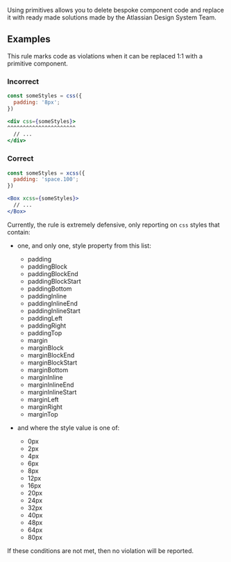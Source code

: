 Using primitives allows you to delete bespoke component code and replace it with ready made
solutions made by the Atlassian Design System Team.

## Examples

This rule marks code as violations when it can be replaced 1:1 with a primitive component.

### Incorrect

```jsx
const someStyles = css({
  padding: '8px';
})

<div css={someStyles}>
^^^^^^^^^^^^^^^^^^^^^^
  // ...
</div>
```

### Correct

```jsx
const someStyles = xcss({
  padding: 'space.100';
})

<Box xcss={someStyles}>
  // ...
</Box>
```

Currently, the rule is extremely defensive, only reporting on `css` styles that contain:

- one, and only one, style property from this list:

  - padding
  - paddingBlock
  - paddingBlockEnd
  - paddingBlockStart
  - paddingBottom
  - paddingInline
  - paddingInlineEnd
  - paddingInlineStart
  - paddingLeft
  - paddingRight
  - paddingTop
  - margin
  - marginBlock
  - marginBlockEnd
  - marginBlockStart
  - marginBottom
  - marginInline
  - marginInlineEnd
  - marginInlineStart
  - marginLeft
  - marginRight
  - marginTop

- and where the style value is one of:
  - 0px
  - 2px
  - 4px
  - 6px
  - 8px
  - 12px
  - 16px
  - 20px
  - 24px
  - 32px
  - 40px
  - 48px
  - 64px
  - 80px

If these conditions are not met, then no violation will be reported.
